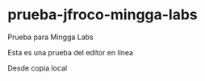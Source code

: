 prueba-jfroco-mingga-labs
=========================

Prueba para Mingga Labs

Esta es una prueba del editor en línea

Desde copia local